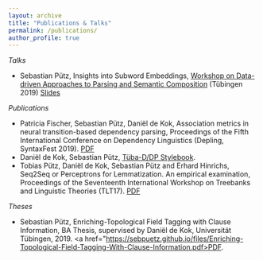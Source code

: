 ```yaml
---
layout: archive
title: "Publications & Talks"
permalink: /publications/
author_profile: true
---
```


*Talks*

* Sebastian Pütz, Insights into Subword Embeddings, <a href="https://parsingsemcompworkshop.github.io/">Workshop on Data-driven Approaches to Parsing and Semantic Composition</a> (Tübingen 2019) <a href="https://sebpuetz.github.io/files/subwords-pres.pdf">Slides</a>

*Publications*

* Patricia Fischer, Sebastian Pütz, Daniël de Kok, Association metrics in neural transition-based dependency parsing, Proceedings of the Fifth International Conference on Dependency Linguistics (Depling, SyntaxFest 2019). <a href="https://www.aclweb.org/anthology/W19-7722.pdf">PDF</a>
* Daniël de Kok, Sebastian Pütz, [Tüba-D/DP Stylebook](https://sfb833-a3.github.io/tueba-ddp/).
* Tobias Pütz, Daniël de Kok, Sebastian Pütz and Erhard Hinrichs, Seq2Seq or Perceptrons for Lemmatization. An empirical examination, Proceedings of the Seventeenth International Workshop on Treebanks and Linguistic Theories (TLT17). <a href="https://twuebi.github.io/publications/seq2seq_or_per_tlt17.pdf">PDF</a>

*Theses*

* Sebastian Pütz, Enriching-Topological Field Tagging with Clause Information, BA Thesis, supervised by Daniël de Kok, Universität Tübingen, 2019. <a href="https://sebpuetz.github.io/files/Enriching-Topological-Field-Tagging-With-Clause-Information.pdf>PDF</a>.
